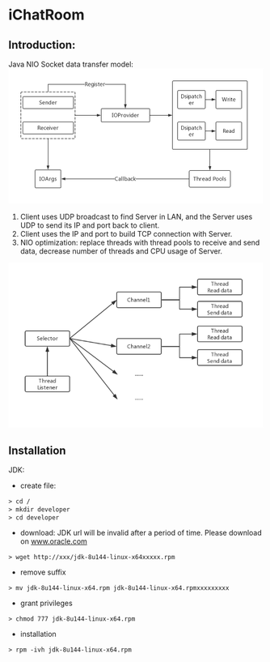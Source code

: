 # iChatRoom

## Introduction:

Java NIO Socket data transfer model:
![Data transfer model](https://github.com/ZihaoTao/iChatRoom/blob/master/Diagram.jpg)

1. Client uses UDP broadcast to find Server in LAN, and the Server uses UDP to send its 
IP and port back to client.
2. Client uses the IP and port to build TCP connection with Server.
3. NIO optimization: replace threads with thread pools to receive and send data, decrease
number of threads and CPU usage of Server. 

![previous](https://github.com/ZihaoTao/iChatRoom/blob/master/previous.jpg)


## Installation

JDK: 
* create file:
```
> cd /
> mkdir developer
> cd developer
```
* download:
JDK url will be invalid after a period of time. Please download on www.oracle.com
```
> wget http://xxx/jdk-8u144-linux-x64xxxxx.rpm
```
* remove suffix
```
> mv jdk-8u144-linux-x64.rpm jdk-8u144-linux-x64.rpmxxxxxxxxx
```
* grant privileges
```
> chmod 777 jdk-8u144-linux-x64.rpm
```
* installation
```
> rpm -ivh jdk-8u144-linux-x64.rpm
```